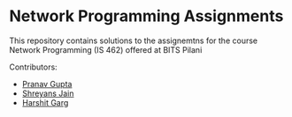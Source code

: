 # Network Programming Assignments

This repository contains solutions to the assignemtns for the course Network Programming (IS 462) offered at BITS Pilani

Contributors:
- [Pranav Gupta](https://github.com/pranagupt)
- [Shreyans Jain](https://github.com/jshreyans)
- [Harshit Garg](https://github.com/harshitgarg22)
